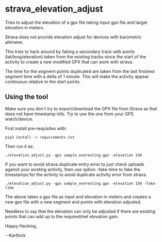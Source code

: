 # strava_elevation_adjust

Tries to adjust the elevation of a gpx file taking input gpx file and target elevation in meters.

Strava does not provide elevation adjust for devices with barometric altimeter.

This tries to hack around by faking a secondary track with points (lat/long/elevation) taken
from the existing tracks since the start of the activity to create a new modified GPX that can work with strava.

The time for the segment points duplicated are taken from the last finished segment time with a delta of 1 minute.
This will make the activity appear continuous relative to the start points.

## Using the tool

Make sure you don't try to export/download the GPX file from Strava as that does not have timestamp info.
Try to use the one from your GPS watch/device.

First install pre-requisites with:
```
pip3 install -r requirements.txt
```

Then run it as:

```./elevation_adjust.py -gpx sample_everesting.gpx -elevation 150```

If you want to avoid strava duplicate entry error to just check uploads against your existing activity,
then use option -fake-time to fake the timestamps for the activity to avoid duplicate activity error from strava.

```./elevation_adjust.py -gpx sample_everesting.gpx -elevation 150 -fake-time```

The above takes a gpx file as input and elevation in meters and creates a new gpx file
with a new segment and points with elevation adjusted.

Needless to say that the elevation can only be adjusted if there are existing points that can
add up to the required/net elevation gain.

Happy Hacking,

--Karthick
